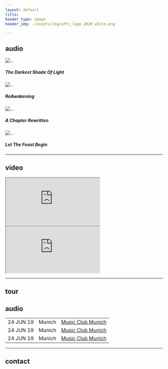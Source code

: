 ```yaml
---
layout: default
title: 
header_type: image
header_img: ./assets/img/affc_logo_2020_white.png

---
```


<div class="card">
<div class="card-body">
    <h2 class="card-title">audio</h2>

<div class="card-group">
    <div class="card" style="width: 18rem;">
    <img src="./assets/img/releases/AFFC_TDSOL_Cover.jpg" class="card-img-top" alt="...">
    <div class="card-body">
        <h5 class="card-title">The Darkest Shade Of Light</h5>
    </div>
    </div>
    <div class="card" style="width: 18rem;">
    <img src="./assets/img/releases/AFFC_ReAwakening_cover.jpg" class="card-img-top" alt="...">
    <div class="card-body">
        <h5 class="card-title">ReAwakening</h5>
    </div>
    </div>
</div>

<div class="card-group">
    <div class="card" style="width: 18rem;">
    <img src="./assets/img/releases/AFFC_A Chapter_Rewritten_Cover.jpg" class="card-img-top" alt="...">
    <div class="card-body">
        <h5 class="card-title">A Chapter Rewritten</h5>
    </div>
    </div>
    <div class="card" style="width: 18rem;">
    <img src="./assets/img/releases/AFFC_Let the Feast Begin_COVER.jpg" class="card-img-top" alt="...">
    <div class="card-body">
        <h5 class="card-title">Let The Feast Begin</h5>
    </div>
    </div>
</div>

</div>
</div>

---
## video

<div class="embed-responsive embed-responsive-16by9">
  <iframe class="embed-responsive-item" src="https://www.youtube.com/embed/-vHlEcr9xJY" allowfullscreen></iframe>
</div>
<div class="embed-responsive embed-responsive-16by9">
  <iframe class="embed-responsive-item" src="https://www.youtube.com/embed/GgxhZ0_jyoY" allowfullscreen></iframe>
</div>

---
## tour

<div class="card">
<div class="card-body">
    <h2 class="card-title">audio</h2>

<table class="table table-hover">
<tbody>
    <tr>
      <td>24 JUN 19</td>
      <td>Munich</td>
      <td><a href="https://music-club-munich.de">Music Club Munich</a></td>
    </tr>
    <tr>
      <td>24 JUN 19</td>
      <td>Munich</td>
      <td><a href="https://music-club-munich.de">Music Club Munich</a></td>
    </tr>
    <tr>
      <td>24 JUN 19</td>
      <td>Munich</td>
      <td><a href="https://music-club-munich.de">Music Club Munich</a></td>
    </tr>
  </tbody>
</table>

</div>
</div>

---
## contact